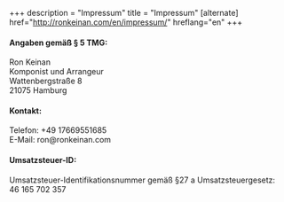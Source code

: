 +++
description = "Impressum"
title = "Impressum"
[alternate]
href="http://ronkeinan.com/en/impressum/"
hreflang="en"
+++

<h4>Angaben gemäß § 5 TMG:</h4>
<p>Ron Keinan<br />
Komponist und Arrangeur<br />
Wattenbergstraße 8<br />
21075 Hamburg
</p>
<h4>Kontakt:</h4>
<p>Telefon: +49 17669551685<br />
E-Mail: ron@ronkeinan.com</p>
<h4>Umsatzsteuer-ID:</h4>
<p>Umsatzsteuer-Identifikationsnummer gemäß §27 a Umsatzsteuergesetz: <br /> 46 165 702 357</p>

